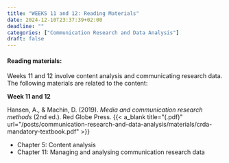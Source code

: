 ```yaml
---
title: "WEEKS 11 and 12: Reading Materials"
date: 2024-12-10T23:37:39+02:00
deadline: ""
categories: ["Communication Research and Data Analysis"]
draft: false
---
```


#### Reading materials:

Weeks 11 and 12 involve content analysis and communicating research data. The following materials are related to the content:

**Week 11 and 12**

Hansen, A., & Machin, D. (2019). *Media and communication research methods* (2nd ed.). Red Globe Press. {{< a_blank title="(.pdf)" url="/posts/communication-research-and-data-analysis/materials/crda-mandatory-textbook.pdf" >}}

* Chapter 5: Content analysis
* Chapter 11: Managing and analysing communication research data